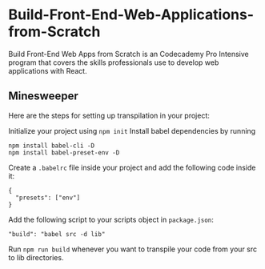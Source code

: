 # Build-Front-End-Web-Applications-from-Scratch
Build Front-End Web Apps from Scratch is an Codecademy Pro Intensive program that covers the skills professionals use to develop web applications with React. 

## Minesweeper
Here are the steps for setting up transpilation in your project:

Initialize your project using `npm init`
Install babel dependencies by running
```
npm install babel-cli -D
npm install babel-preset-env -D
```
Create a `.babelrc` file inside your project and add the following code inside it:
```
{
  "presets": ["env"]
}
```
Add the following script to your scripts object in `package.json`:
```
"build": "babel src -d lib"
```
Run `npm run build` whenever you want to transpile your code from your src to lib directories.
